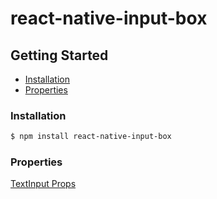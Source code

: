 # react-native-input-box

## Getting Started

- [Installation](#installation)
- [Properties](#properties)

### Installation

```bash
$ npm install react-native-input-box
```

### Properties

[TextInput Props](https://facebook.github.io/react-native/docs/textinput.html#props)